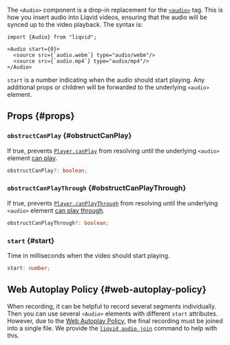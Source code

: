 The `<Audio>` component is a drop-in replacement for the [`<audio>`](https://developer.mozilla.org/en-US/docs/Web/HTML/Element/audio) tag. This is how you insert audio into Liqvid videos, ensuring that the audio will be synced up to the video playback. The syntax is:

```tsx
import {Audio} from "liqvid";

<Audio start={0}>
  <source src={`audio.webm`} type="audio/webm"/>
  <source src={`audio.mp4`} type="audio/mp4"/>
</Audio>
```

`start` is a number indicating when the audio should start playing. Any additional props or children will be forwarded to the underlying `<audio>` element.

## Props {#props}

### `obstructCanPlay` {#obstructCanPlay}

If true, prevents [`Player.canPlay`](./Player.md#canPlay) from resolving until the underlying `<audio>` element [can play](https://developer.mozilla.org/en-US/docs/Web/API/HTMLMediaElement/canplay_event).

```ts
obstructCanPlay?: boolean;
```

### `obstructCanPlayThrough` {#obstructCanPlayThrough}

If true, prevents [`Player.canPlayThrough`](./Player.md#canPlayThrough) from resolving until the underlying `<audio>` element [can play through](https://developer.mozilla.org/en-US/docs/Web/API/HTMLMediaElement/canplaythrough_event).

```ts
obstructCanPlayThrough?: boolean;
```

### `start` {#start}

Time in milliseconds when the video should start playing.

```ts
start: number;
```

## Web Autoplay Policy {#web-autoplay-policy}

When recording, it can be helpful to record several segments individually. Then you can use several `<Audio>` elements with different `start` attributes. However, due to the <a href="https://developer.mozilla.org/en-US/docs/Web/Media/Autoplay_guide#The_play()_method">Web Autoplay Policy</a>, the final recording must be joined into a single file. We provide the [`liqvid audio join`](../cli/audio#join) command to help with this.
